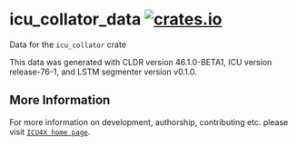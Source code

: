 # icu_collator_data [![crates.io](https://img.shields.io/crates/v/icu_collator_data)](https://crates.io/crates/icu_collator_data)

<!-- cargo-rdme start -->

Data for the `icu_collator` crate

This data was generated with CLDR version 46.1.0-BETA1, ICU version release-76-1, and
LSTM segmenter version v0.1.0.

<!-- cargo-rdme end -->

## More Information

For more information on development, authorship, contributing etc. please visit [`ICU4X home page`](https://github.com/unicode-org/icu4x).
